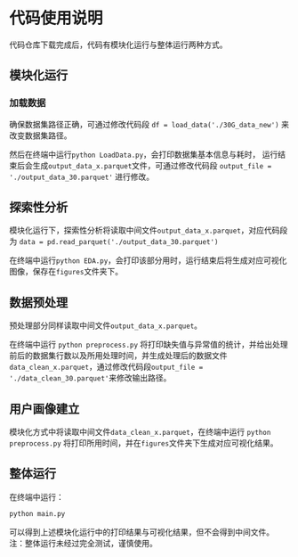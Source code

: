 # 代码使用说明
代码仓库下载完成后，代码有模块化运行与整体运行两种方式。

## 模块化运行
### 加载数据
确保数据集路径正确，可通过修改代码段
```df = load_data('./30G_data_new')```
来改变数据集路径。

然后在终端中运行```python LoadData.py```，会打印数据集基本信息与耗时，
运行结束后会生成`output_data_x.parquet`文件，可通过修改代码段
```output_file = './output_data_30.parquet'```
进行修改。

## 探索性分析
模块化运行下，探索性分析将读取中间文件`output_data_x.parquet`，对应代码段为
```data = pd.read_parquet('./output_data_30.parquet')```

在终端中运行```python EDA.py```，会打印该部分用时，运行结束后将生成对应可视化图像，保存在`figures`文件夹下。

## 数据预处理
预处理部分同样读取中间文件`output_data_x.parquet`。

在终端中运行
```python preprocess.py```
将打印缺失值与异常值的统计，并给出处理前后的数据集行数以及所用处理时间，并生成处理后的数据文件`data_clean_x.parquet`，通过修改代码段```output_file = './data_clean_30.parquet'```来修改输出路径。

## 用户画像建立
模块化方式中将读取中间文件`data_clean_x.parquet`，在终端中运行
```python preprocess.py```
将打印所用时间，并在`figures`文件夹下生成对应可视化结果。

## 整体运行
在终端中运行：
```Python
python main.py
```
可以得到上述模块化运行中的打印结果与可视化结果，但不会得到中间文件。
注：整体运行未经过完全测试，谨慎使用。
